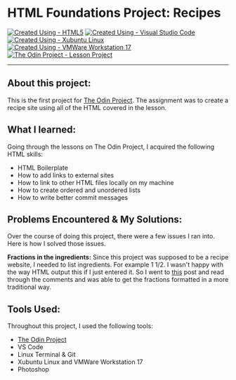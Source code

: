# HTML Foundations Project: Recipes

[![Created Using - HTML5](https://img.shields.io/badge/Created_Using-HTML5-E34F26?logo=html5&logoColor=ffffff)](https://) [![Created Using - Visual Studio Code](https://img.shields.io/badge/Created_Using-Visual_Studio_Code-007ACC?logo=visual+studio+code&logoColor=ffffff)](https://) [![Created Using - Xubuntu Linux](https://img.shields.io/badge/Created_Using-Xubuntu_Linux-FCC624?logo=Linux&logoColor=ffffff)](https://https://www.theodinproject.com/)
[![Created Using - VMWare Workstation 17](https://img.shields.io/badge/Created_Using-VMWare-607078?logo=vmware&logoColor=ffffff)](https://https://www.theodinproject.com/) [![The Odin Project  - Lesson Project](https://img.shields.io/badge/The_Odin_Project_-Lesson_Project-A9792B?logo=The+Odin+Project&logoColor=ffffff)](https://https://www.theodinproject.com/)

---

## About this project:

This is the first project for [The Odin Project](https://www.theodinproject.ccom). The assignment was to create a recipe site using all of the HTML covered in the lesson.

## What I learned:

Going through the lessons on The Odin Project, I acquired the following HTML skills:

- HTML Boilerplate
- How to add links to external sites
- How to link to other HTML files locally on my machine
- How to create ordered and unordered lists
- How to write better commit messages

## Problems Encountered & My Solutions:

Over the course of doing this project, there were a few issues I ran into. Here is how I solved those issues.

**Fractions in the ingredients:** Since this project was supposed to be a recipe website, I needed to list ingredients. For example 1 1/2. I wasn't happy with the way HTML output this if I just entered it. So I went to [this](https://stackoverflow.com/questions/7525977/how-to-write-fraction-value-using-html) post and read through the comments and was able to get the fractions formatted in a more traditional way.

## Tools Used:

Throughout this project, I used the following tools:

- [The Odin Project](https://www.theodinproject.com)
- VS Code
- Linux Terminal & Git
- Xubuntu Linux and VMWare Workstation 17
- Photoshop
